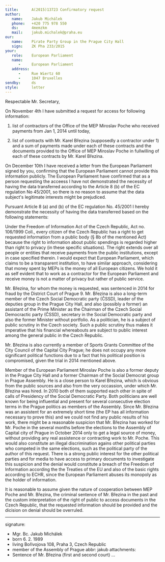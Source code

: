 ```yaml
---
title:      A(2015)13723 Confirmatory request
author:
   name:    Jakub Michálek
   phone:   +420 775 978 550
   ds:      4memzkm
   mail:    jakub.michalek@praha.eu
our:
   name:    Pirate Party Group in the Prague City Hall
   sign:    ZK Pha 233/2015
your:
   role:    European Parliament
   name:    
      -     European Parliament
   address:
      -     Rue Wiertz 60
      -     1047 Bruxelles
sendby:     ds
style:      letter
---
```


Respectable Mr. Secretary,

On November 4th I have submitted a request for access for following information: 

1) list of contractors of the Office of the MEP Miroslav Poche who received payments from Jan 1, 2014 until today,

2) list of contracts with Mr. Karel Březina (supposedly a contractor under 1) and a sum of payments made under each of these
contracts and the documents provided to the Office of MEP Miroslav Poche in fullwilling of each of these contracts by Mr. Karel
Březina.

On December 10th I have received a letter from the European Parliament signed by you, confirming that the European Parliament cannot provide this information publicly. The European Parliament have confirmed that as a person requesting the acceess I have not demonstrated the necessity of having the data transferred according to the Article 8 (b) of the EC regulation No 45/2001, so there is no reason to assume that the data subject's legitimate interests might be prejudiced.

Pursuant Article 8 (a) and (b) of the EC regulation No. 45/2001 I hereby demonstrate the necessity of having the data transferred based on the following statements:

Under the Freedom of Information Act of the Czech Republic, Act no. 106/1999 Coll., every citizen of the Czech Republic has a right to get requested information from a public body (§ 8b of the mentioned Act) because the right to information about public spendings is regarded higher than right to privacy (in these specific situations). The right extends over all people or entities that receive payments from the public institutions, except in case specified therein. I would expect that European Parliament, which claims to be a transparent institution, to have similar approach, considering that money spent by MEPs is the money of all European citizens. We hold it as self evident that to work as a contractor for the European Parliament and receive money is not a matter of privacy but rather of public service.

Mr. Březina, for whom the money is requested, was sentenced in 2014 for fraud by the District Court of Prague 9. Mr. Březina is also a long-term member of the Czech Social Democratic party (ČSSD), leader of the deputies group in the Prague City Hall, and also (possibly a former) an assistant of the Prime Minister as the Chairman of the Czech Social Democractic party (ČSSD), secretary in the Social Democratic party and also the former Minister without portfolio. As a politician, he is a subject of public scrutiny in the Czech society. Such a public scrutiny thus makes it imperative that his financial whereabouts are subject to public interest among the general public in the Czech Republic.

Mr. Březina is also currently a member of Sports Grants Committee of the City Council of the Capital City Prague; he does not occupy any more significant political functions due to a fact that his political position is compromised, given the trial in 2014 mentioned above.

Member of the European Parliament Miroslav Poche is also a former deputy in the Prague City Hall and a former Chairman of the Social Democrat group in Prague Assembly. He is a close person to Karel Březina, which is obvious from the public sources and also from the very occassion, under which Mr. Březina was hired. In 2010 both of them supported each other in spite of calls of Presidency of the Social Democratic Party. Both politicians are well known for being influential and present for several consecutive election terms in the Prague politics as members of the Assembly. Since Mr. Březina was an assistent for an extremely short time (the EP has all information necessary to prove this) and we could not find any public results of his work, there might be a reasonable suspicion that Mr. Březina has worked for Mr. Poche in the several months before the elections to the Assembly of Capital city of Prague in October 2014 only to get a legal source of money, without providing any real assistence or contracting work to Mr. Poche. This would also constitute an illegal discrimination agains other political parties who competed in the same elections, such as the political party of the author of this request. There is a strong public interest for the other political parties and for media to have access to primary documents to investigate this suspicion and the denial would constitute a breach of the Freedom of Information according the the Treaties of the EU and also of the basic rights according to ECHR, since the European Parliament abuses its monopoly as the holder of information. 

It is reasonable to assume given the nature of cooperation between MEP Poche and Mr. Březina, the criminal sentence of Mr. Březina in the past and the custom interpretation of the right of public to access documents in the Czech Republic, that the requested information should be provided and the dicision on denial should be overruled.

---
signature:
  - Mgr. Bc. Jakub Michálek
  - born 6. 2. 1989
  - living Bořivojova 108, Praha 3, Czech Republic
  - member of the Assembly of Prague
abbr:       jakub
attachments:
  - Sentence of Mr. Březina (first and second court)
...
